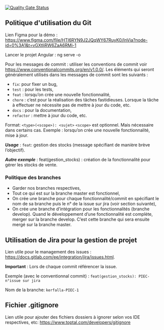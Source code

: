 [![Quality Gate Status](https://sonarcloud.io/api/project_badges/measure?project=invia&metric=alert_status)](https://sonarcloud.io/summary/new_code?id=invia)


## Politique d'utilisation du Git

Lien Figma pour la démo : https://www.figma.com/file/HTl6RYN9J2JQqWY67RuyK0/InVia?node-id=0%3A1&t=vGXtljRW6ZaA6RMi-1

Lancer le projet Angular : ng serve -o

Pour les messages de commit : utiliser les conventions de commit voir https://www.conventionalcommits.org/en/v1.0.0/.
Les éléments qui seront généralement utilisés dans les messages de commit sont les suivants :

- ``fix``: pour fixer un bug,
- ``test`` : pour les tests,
- ``feat`` : lorsqu’on crée une nouvelle fonctionnalité,
- ``chore`` : c’est pour la réalisation des tâches fastidieuses. Lorsque la tâche à effectuer ne nécessite pas de mettre à jour du code, etc.
- ``docs`` : pour la documentation,
- ``refactor`` : mettre à jour du code, etc.

Format: ``<type>(<scope>): <sujet>``
``<scope>`` est optionnel. Mais nécessaire dans certains cas. Exemple : lorsqu’on crée une nouvelle fonctionnalité, mise à jour.

***Usage*** :
``feat``: gestion des stocks (message spécifiant de manière brève l’objectif).

***Autre exemple*** :
feat(gestion_stocks) : création de la fonctionnalité pour gérer les stocks de vente.

### Politique des branches

- Garder nos branches respectives,
- Tout ce qui est sur la branche master est fonctionnel,
- On crée une branche pour chaque fonctionnalité/commit en spécifiant le nom de sa branche puis le n° de la issue sur jira (voir section suivante),
- On crée une branche d’intégration pour les fonctionnalités (branche develop). Quand le développement d’une fonctionnalité est complète, merger sur la branche develop. C’est cette branche qui sera ensuite mergé sur la branche master.

## Utilisation de Jira pour la gestion de projet

Lien utile pour le management des issues : https://docs.gitlab.com/ee/integration/jira/issues.html.

**Important** : Lors de chaque commit référencer la issue.

Exemple (avec le conventionnal commit) :
``feat(gestion_stocks): PIEC-n°issue sur jira``

Nom de la branche:
``kerfalla-PIEC-1``

## Fichier .gitignore

Lien utile pour ajouter des fichiers dossiers à ignorer selon vos IDE respectives, etc: https://www.toptal.com/developers/gitignore

